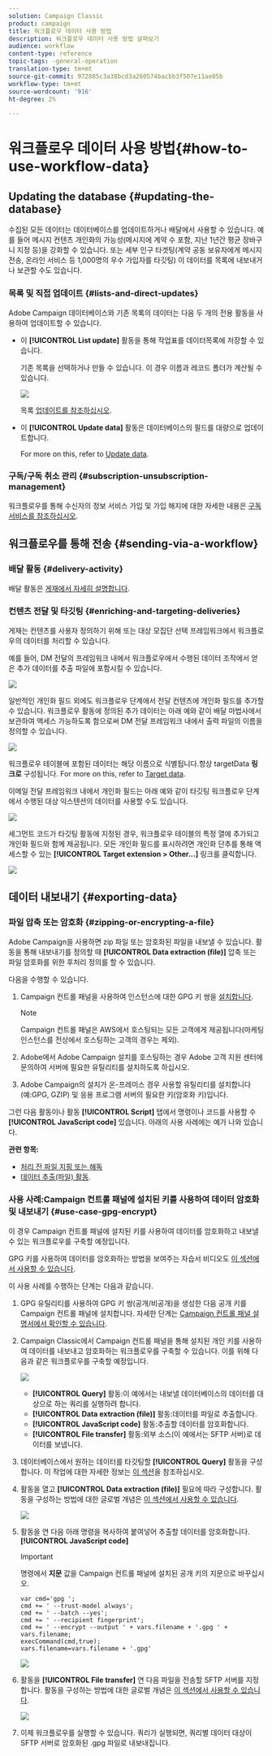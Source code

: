 ```yaml
---
solution: Campaign Classic
product: campaign
title: 워크플로우 데이터 사용 방법
description: 워크플로우 데이터 사용 방법 살펴보기
audience: workflow
content-type: reference
topic-tags: -general-operation
translation-type: tm+mt
source-git-commit: 972885c3a38bcd3a260574bacbb3f507e11ae05b
workflow-type: tm+mt
source-wordcount: '916'
ht-degree: 2%

---
```



# 워크플로우 데이터 사용 방법{#how-to-use-workflow-data}

## Updating the database {#updating-the-database}

수집된 모든 데이터는 데이터베이스를 업데이트하거나 배달에서 사용할 수 있습니다. 예를 들어 메시지 컨텐츠 개인화의 가능성(메시지에 계약 수 포함, 지난 1년간 평균 장바구니 지정 등)을 강화할 수 있습니다. 또는 세부 인구 타겟팅(계약 공동 보유자에게 메시지 전송, 온라인 서비스 등 1,000명의 우수 가입자를 타깃팅) 이 데이터를 목록에 내보내거나 보관할 수도 있습니다.

### 목록 및 직접 업데이트 {#lists-and-direct-updates}

Adobe Campaign 데이터베이스와 기존 목록의 데이터는 다음 두 개의 전용 활동을 사용하여 업데이트할 수 있습니다.

* 이 **[!UICONTROL List update]** 활동을 통해 작업표를 데이터목록에 저장할 수 있습니다.

   기존 목록을 선택하거나 만들 수 있습니다. 이 경우 이름과 레코드 폴더가 계산될 수 있습니다.

   ![](assets/s_user_create_list.png)

   목록 [업데이트를 참조하십시오](../../workflow/using/list-update.md).

* 이 **[!UICONTROL Update data]** 활동은 데이터베이스의 필드를 대량으로 업데이트합니다.

   For more on this, refer to [Update data](../../workflow/using/update-data.md).

### 구독/구독 취소 관리 {#subscription-unsubscription-management}

워크플로우를 통해 수신자의 정보 서비스 가입 및 가입 해지에 대한 자세한 내용은 [구독 서비스를 참조하십시오](../../workflow/using/subscription-services.md).

## 워크플로우를 통해 전송 {#sending-via-a-workflow}

### 배달 활동 {#delivery-activity}

배달 활동은 [게재에서 자세히 설명합니다](../../workflow/using/delivery.md).

### 컨텐츠 전달 및 타깃팅 {#enriching-and-targeting-deliveries}

게재는 컨텐츠를 사용자 정의하기 위해 또는 대상 모집단 선택 프레임워크에서 워크플로우의 데이터를 처리할 수 있습니다.

예를 들어, DM 전달의 프레임워크 내에서 워크플로우에서 수행된 데이터 조작에서 얻은 추가 데이터를 추출 파일에 포함시킬 수 있습니다.

![](assets/s_advuser_add_data_postal_mail.png)

일반적인 개인화 필드 외에도 워크플로우 단계에서 전달 컨텐츠에 개인화 필드를 추가할 수 있습니다. 워크플로우 활동에 정의된 추가 데이터는 아래 예와 같이 배달 마법사에서 보관하여 액세스 가능하도록 함으로써 DM 전달 프레임워크 내에서 출력 파일의 이름을 정의할 수 있습니다.

![](assets/s_advuser_using_additional_data.png)

워크플로우 테이블에 포함된 데이터는 해당 이름으로 식별됩니다.항상 targetData **링크로** 구성됩니다. For more on this, refer to [Target data](../../workflow/using/data-life-cycle.md#target-data).

이메일 전달 프레임워크 내에서 개인화 필드는 아래 예와 같이 타깃팅 워크플로우 단계에서 수행된 대상 익스텐션의 데이터를 사용할 수도 있습니다.

![](assets/s_advuser_add_data_email.png)

세그먼트 코드가 타깃팅 활동에 지정된 경우, 워크플로우 테이블의 특정 열에 추가되고 개인화 필드와 함께 제공됩니다. 모든 개인화 필드를 표시하려면 개인화 단추를 통해 액세스할 수 있는 **[!UICONTROL Target extension > Other...]** 링크를 클릭합니다.

![](assets/s_advuser_segment_code_select.png)

## 데이터 내보내기 {#exporting-data}

### 파일 압축 또는 암호화 {#zipping-or-encrypting-a-file}

Adobe Campaign을 사용하면 zip 파일 또는 암호화된 파일을 내보낼 수 있습니다. 활동을 통해 내보내기를 정의할 때 **[!UICONTROL Data extraction (file)]** 압축 또는 파일 암호화를 위한 후처리 정의를 할 수 있습니다.

다음을 수행할 수 있습니다.

1. Campaign 컨트롤 패널을 사용하여 인스턴스에 대한 GPG 키 쌍을 [설치합니다](https://docs.adobe.com/content/help/en/control-panel/using/instances-settings/gpg-keys-management.html#encrypting-data).

   >[!NOTE]
   >
   >Campaign 컨트롤 패널은 AWS에서 호스팅되는 모든 고객에게 제공됩니다(마케팅 인스턴스를 전상에서 호스팅하는 고객의 경우는 제외).

1. Adobe에서 Adobe Campaign 설치를 호스팅하는 경우 Adobe 고객 지원 센터에 문의하여 서버에 필요한 유틸리티를 설치하도록 하십시오.
1. Adobe Campaign의 설치가 온-프레미스 경우 사용할 유틸리티를 설치합니다(예:GPG, GZIP) 및 응용 프로그램 서버의 필요한 키(암호화 키)입니다.

그런 다음 활동이나 활동 **[!UICONTROL Script]** 탭에서 명령이나 코드를 사용할 수 **[!UICONTROL JavaScript code]** 있습니다. 아래의 사용 사례에는 예가 나와 있습니다.

**관련 항목:**

* [처리 전 파일 지핑 또는 해독](../../workflow/using/importing-data.md#unzipping-or-decrypting-a-file-before-processing)
* [데이터 추출(파일) 활동](../../workflow/using/extraction--file-.md).

### 사용 사례:Campaign 컨트롤 패널에 설치된 키를 사용하여 데이터 암호화 및 내보내기 {#use-case-gpg-encrypt}

이 경우 Campaign 컨트롤 패널에 설치된 키를 사용하여 데이터를 암호화하고 내보낼 수 있는 워크플로우를 구축할 예정입니다.

GPG 키를 사용하여 데이터를 암호화하는 방법을 보여주는 자습서 비디오도 [이 섹션에서 사용할 수 있습니다](https://docs.adobe.com/content/help/en/campaign-classic-learn/tutorials/administrating/control-panel-acc/gpg-key-management/using-a-gpg-key-to-encrypt-data.html).

이 사용 사례를 수행하는 단계는 다음과 같습니다.

1. GPG 유틸리티를 사용하여 GPG 키 쌍(공개/비공개)을 생성한 다음 공개 키를 Campaign 컨트롤 패널에 설치합니다. 자세한 단계는 [Campaign 컨트롤 패널 설명서에서 확인할 수 있습니다](https://docs.adobe.com/content/help/en/control-panel/using/instances-settings/gpg-keys-management.html#encrypting-data).

1. Campaign Classic에서 Campaign 컨트롤 패널을 통해 설치된 개인 키를 사용하여 데이터를 내보내고 암호화하는 워크플로우를 구축할 수 있습니다. 이를 위해 다음과 같은 워크플로우를 구축할 예정입니다.

   ![](assets/gpg-workflow-encrypt.png)

   * **[!UICONTROL Query]** 활동:이 예에서는 내보낼 데이터베이스의 데이터를 대상으로 하는 쿼리를 실행하려 합니다.
   * **[!UICONTROL Data extraction (file)]** 활동:데이터를 파일로 추출합니다.
   * **[!UICONTROL JavaScript code]** 활동:추출할 데이터를 암호화합니다.
   * **[!UICONTROL File transfer]** 활동:외부 소스(이 예에서는 SFTP 서버)로 데이터를 보냅니다.

1. 데이터베이스에서 원하는 데이터를 타깃팅할 **[!UICONTROL Query]** 활동을 구성합니다. 이 작업에 대한 자세한 정보는 [이 섹션](../../workflow/using/query.md)을 참조하십시오.

1. 활동을 열고 **[!UICONTROL Data extraction (file)]** 필요에 따라 구성합니다. 활동을 구성하는 방법에 대한 글로벌 개념은 [이 섹션에서 사용할 수 있습니다](../../workflow/using/extraction--file-.md).

   ![](assets/gpg-data-extraction.png)

1. 활동을 연 다음 아래 명령을 복사하여 붙여넣어 추출할 데이터를 암호화합니다. **[!UICONTROL JavaScript code]**

   >[!IMPORTANT]
   >
   >명령에서 **지문** 값을 Campaign 컨트롤 패널에 설치된 공개 키의 지문으로 바꾸십시오.

   ```
   var cmd='gpg ';
   cmd += ' --trust-model always';
   cmd += ' --batch --yes';
   cmd += ' --recipient fingerprint';
   cmd += ' --encrypt --output ' + vars.filename + '.gpg ' + vars.filename;
   execCommand(cmd,true);
   vars.filename=vars.filename + '.gpg'
   ```

   ![](assets/gpg-script.png)

1. 활동을 **[!UICONTROL File transfer]** 연 다음 파일을 전송할 SFTP 서버를 지정합니다. 활동을 구성하는 방법에 대한 글로벌 개념은 [이 섹션에서 사용할 수 있습니다](../../workflow/using/file-transfer.md).

   ![](assets/gpg-file-transfer.png)

1. 이제 워크플로우를 실행할 수 있습니다. 쿼리가 실행되면, 쿼리별 데이터 대상이 SFTP 서버로 암호화된 .gpg 파일로 내보내집니다.

